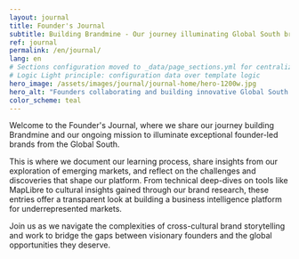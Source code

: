 ```yaml
---
layout: journal
title: Founder's Journal
subtitle: Building Brandmine - Our journey illuminating Global South brand stories
ref: journal
permalink: /en/journal/
lang: en
# Sections configuration moved to _data/page_sections.yml for centralized management
# Logic Light principle: configuration data over template logic
hero_image: /assets/images/journal/journal-home/hero-1200w.jpg
hero_alt: "Founders collaborating and building innovative Global South brands"
color_scheme: teal
---
```


Welcome to the Founder's Journal, where we share our journey building Brandmine and our ongoing mission to illuminate exceptional founder-led brands from the Global South.

This is where we document our learning process, share insights from our exploration of emerging markets, and reflect on the challenges and discoveries that shape our platform. From technical deep-dives on tools like MapLibre to cultural insights gained through our brand research, these entries offer a transparent look at building a business intelligence platform for underrepresented markets.

Join us as we navigate the complexities of cross-cultural brand storytelling and work to bridge the gaps between visionary founders and the global opportunities they deserve.